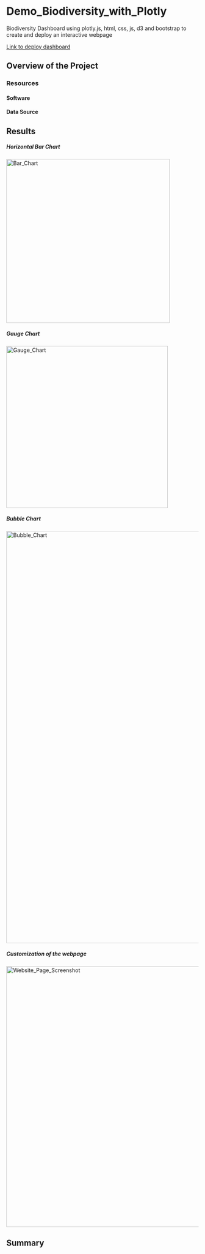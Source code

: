 # Demo_Biodiversity_with_Plotly

Biodiversity Dashboard using plotly.js, html, css, js, d3 and bootstrap to create and deploy an interactive webpage

[Link to deploy dashboard](https://muurid1.github.io/Demo_Biodiversity_with_Plotly/)


## Overview of the Project


### Resources

#### Software


#### Data Source


## Results

##### Horizontal Bar Chart

<img width="428" alt="Bar_Chart" src="https://user-images.githubusercontent.com/107282754/190304463-4c580f3e-bb06-4c52-afd9-d718c9a4d7a7.png">

##### Gauge Chart

<img width="423" alt="Gauge_Chart" src="https://user-images.githubusercontent.com/107282754/190304493-b5f333c9-9c98-4b29-816b-668da9aea30e.png">

##### Bubble Chart

<img width="1076" alt="Bubble_Chart" src="https://user-images.githubusercontent.com/107282754/190304538-d4ce05c6-52cb-4856-b294-42f453041adc.png">

##### Customization of the webpage

<img width="681" alt="Website_Page_Screenshot" src="https://user-images.githubusercontent.com/107282754/190304611-6b566a66-34f8-425a-a5c4-230263f1a99d.png">

## Summary

 
